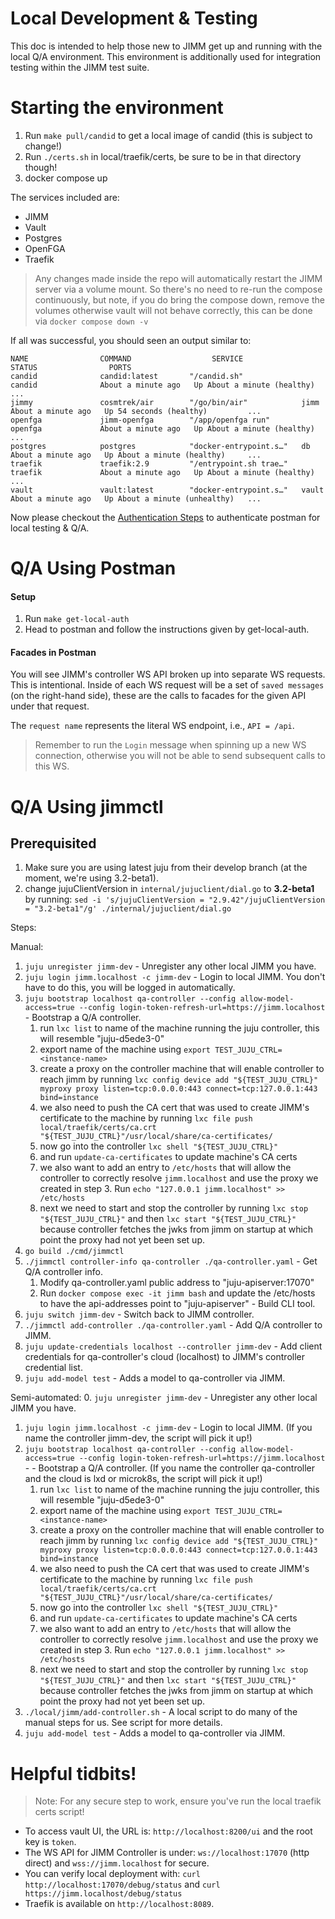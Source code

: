 # Local Development & Testing

This doc is intended to help those new to JIMM get up and running
with the local Q/A environment. This environment is additionally
used for integration testing within the JIMM test suite.

# Starting the environment
1. Run `make pull/candid` to get a local image of candid (this is subject to change!)
2. Run `./certs.sh` in local/traefik/certs, be sure to be in that directory though!
2. docker compose up

The services included are:
- JIMM
- Vault
- Postgres
- OpenFGA
- Traefik

> Any changes made inside the repo will automatically restart the JIMM server via a volume mount. So there's no need
to re-run the compose continuously, but note, if you do bring the compose down, remove the volumes otherwise
vault will not behave correctly, this can be done via `docker compose down -v`

If all was successful, you should seen an output similar to:
```
NAME                COMMAND                  SERVICE             STATUS                PORTS
candid              candid:latest       "/candid.sh"             candid              About a minute ago   Up About a minute (healthy)     ...
jimmy               cosmtrek/air        "/go/bin/air"            jimm                About a minute ago   Up 54 seconds (healthy)         ...
openfga             jimm-openfga        "/app/openfga run"       openfga             About a minute ago   Up About a minute (healthy)     ...
postgres            postgres            "docker-entrypoint.s…"   db                  About a minute ago   Up About a minute (healthy)     ...
traefik             traefik:2.9         "/entrypoint.sh trae…"   traefik             About a minute ago   Up About a minute (healthy)     ...
vault               vault:latest        "docker-entrypoint.s…"   vault               About a minute ago   Up About a minute (unhealthy)   ...
```

Now please checkout the [Authentication Steps](#authentication-steps) to authenticate postman for local testing & Q/A.

# Q/A Using Postman
#### Setup
1. Run `make get-local-auth`
2. Head to postman and follow the instructions given by get-local-auth.
#### Facades in Postman
You will see JIMM's controller WS API broken up into separate WS requests.
This is intentional.
Inside of each WS request will be a set of `saved messages` (on the right-hand side), these are the calls to facades for the given API under that request.

The `request name` represents the literal WS endpoint, i.e., `API = /api`.

> Remember to run the `Login` message when spinning up a new WS connection, otherwise you will not be able to send subsequent calls to this WS.


# Q/A Using jimmctl

## Prerequisited

1. Make sure you are using latest juju from their develop branch (at the moment, we're using 3.2-beta1).
2. change jujuClientVersion in `internal/jujuclient/dial.go` to **3.2-beta1** by running: ``sed -i 's/jujuClientVersion = "2.9.42"/jujuClientVersion = "3.2-beta1"/g' ./internal/jujuclient/dial.go``

Steps:

Manual:
1. `juju unregister jimm-dev`                                       - Unregister any other local JIMM you have.
2. `juju login jimm.localhost -c jimm-dev`                          - Login to local JIMM. You don't have to do this, you will be logged in automatically.
3. `juju bootstrap localhost qa-controller --config allow-model-access=true --config login-token-refresh-url=https://jimm.localhost`                          - Bootstrap a Q/A controller.
   1. run `lxc list` to name of the machine running the juju controller, this will resemble "juju-d5ede3-0"
   2. export name of the machine using `export TEST_JUJU_CTRL=<instance-name>`
   3. create a proxy on the controller machine that will enable controller to reach jimm by running `lxc config device add "${TEST_JUJU_CTRL}" myproxy proxy listen=tcp:0.0.0.0:443 connect=tcp:127.0.0.1:443 bind=instance`
   4. we also need to push the CA cert that was used to create JIMM's certificate to the machine by running `lxc file push local/traefik/certs/ca.crt "${TEST_JUJU_CTRL}"/usr/local/share/ca-certificates/`
   5. now go into the controller `lxc shell "${TEST_JUJU_CTRL}"`
   6. and run `update-ca-certificates` to update machine's CA certs
   7. we also want to add an entry to `/etc/hosts` that will allow the controller to correctly resolve `jimm.localhost` and use the proxy we created in step 3. Run `echo "127.0.0.1 jimm.localhost" >> /etc/hosts`
   8. next we need to start and stop the controller by running `lxc stop "${TEST_JUJU_CTRL}"` and then `lxc start "${TEST_JUJU_CTRL}"` because controller fetches the jwks from jimm on startup at which point the proxy had not yet been set up.
4. `go build ./cmd/jimmctl`     
5. `./jimmctl controller-info qa-controller ./qa-controller.yaml`   - Get Q/A controller info.
   1. Modify qa-controller.yaml public address to "juju-apiserver:17070"
   2. Run `docker compose exec -it jimm bash` and update the /etc/hosts to have the api-addresses point to "juju-apiserver"                                    - Build CLI tool.
6. `juju switch jimm-dev`                                           - Switch back to JIMM controller.
7. `./jimmctl add-controller ./qa-controller.yaml`                  - Add Q/A controller to JIMM.
8. `juju update-credentials localhost --controller jimm-dev`         - Add client credentials for qa-controller's cloud (localhost) to JIMM's controller credential list. 
9. `juju add-model test`                                            - Adds a model to qa-controller via JIMM.

Semi-automated:
0. `juju unregister jimm-dev`                                       - Unregister any other local JIMM you have.
1. `juju login jimm.localhost -c jimm-dev`                          - Login to local JIMM. (If you name the controller jimm-dev, the script will pick it up!)
2. `juju bootstrap localhost qa-controller --config allow-model-access=true --config login-token-refresh-url=https://jimm.localhost`                          - - Bootstrap a Q/A controller. (If you name the controller qa-controller and the cloud is lxd or microk8s, the script will pick it up!)
   1. run `lxc list` to name of the machine running the juju controller, this will resemble "juju-d5ede3-0"
   2. export name of the machine using `export TEST_JUJU_CTRL=<instance-name>`
   3. create a proxy on the controller machine that will enable controller to reach jimm by running `lxc config device add "${TEST_JUJU_CTRL}" myproxy proxy listen=tcp:0.0.0.0:443 connect=tcp:127.0.0.1:443 bind=instance`
   4. we also need to push the CA cert that was used to create JIMM's certificate to the machine by running `lxc file push local/traefik/certs/ca.crt "${TEST_JUJU_CTRL}"/usr/local/share/ca-certificates/`
   5. now go into the controller `lxc shell "${TEST_JUJU_CTRL}"`
   6. and run `update-ca-certificates` to update machine's CA certs
   7. we also want to add an entry to `/etc/hosts` that will allow the controller to correctly resolve `jimm.localhost` and use the proxy we created in step 3. Run `echo "127.0.0.1 jimm.localhost" >> /etc/hosts`
   8. next we need to start and stop the controller by running `lxc stop "${TEST_JUJU_CTRL}"` and then `lxc start "${TEST_JUJU_CTRL}"` because controller fetches the jwks from jimm on startup at which point the proxy had not yet been set up.
3. `./local/jimm/add-controller.sh`                                 - A local script to do many of the manual steps for us. See script for more details.
4. `juju add-model test`                                            - Adds a model to qa-controller via JIMM.

# Helpful tidbits!
> Note: For any secure step to work, ensure you've run the local traefik certs script!

- To access vault UI, the URL is: `http://localhost:8200/ui` and the root key is `token`.
- The WS API for JIMM Controller is under: `ws://localhost:17070` (http direct) and `wss://jimm.localhost` for secure.
- You can verify local deployment with: `curl http://localhost:17070/debug/status` and `curl https://jimm.localhost/debug/status`
- Traefik is available on `http://localhost:8089`.